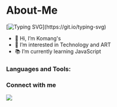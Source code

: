 # About-Me

[![Typing SVG](https://readme-typing-svg.herokuapp.com/?lines=Hi,+I’m+Komang's;Im'interested+in+Technology+and+ART;Music+Lover;)](https://git.io/typing-svg)

- 👋 Hi, I’m Komang's
- 👀 I’m interested in Technology and ART
- 📚 I’m currently learning JavaScript 


<!---
- 💞️ I’m looking to collaborate on ...
- 📫 How to reach me ...
--->
<!---
indramaha/indramaha is a ✨ special ✨ repository because its `README.md` (this file) appears on your GitHub profile.
You can click the Preview link to take a look at your changes.
--->

### Languages and Tools:

<p align="left">
<!-- <img src="https://cdn.jsdelivr.net/gh/devicons/devicon/icons/javascript/javascript-original.svg" style="width:40px; height:40px"/>       
<img src="https://cdn.jsdelivr.net/gh/devicons/devicon/icons/html5/html5-original.svg" style="width:40px; height:40px"/>
<img src="https://cdn.jsdelivr.net/gh/devicons/devicon/icons/bootstrap/bootstrap-original.svg" style="width:40px; height:40px"/>        
<img src="https://cdn.jsdelivr.net/gh/devicons/devicon/icons/css3/css3-original.svg" style="width:40px; height:40px"/>
<img src="https://cdn.jsdelivr.net/gh/devicons/devicon/icons/nodejs/nodejs-original.svg" width="40" height="40"/>     
<img src="https://cdn.jsdelivr.net/gh/devicons/devicon/icons/express/express-original.svg" width="40" height="40"/>       -->

  ### Connect with me
  [<img src="https://img.shields.io/badge/LinkedIn-0077B5?&logo=linkedin&logoColor=white"/>](https://www.linkedin.com/in/i-komang-agus-surya-sedana-811b85259)
